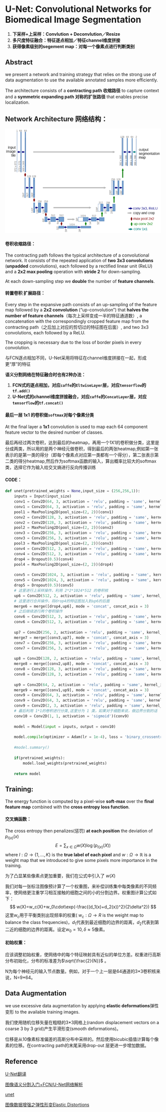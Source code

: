 # U-Net: Convolutional Networks for Biomedical Image Segmentation

1. **下采样+上采样：Convlution + Deconvlution／Resize**
2. **多尺度特征融合：特征逐点相加／特征channel维度拼接**
3. **获得像素级别的segement map：对每一个像素点进行判断类别**

## Abstract

we present a network and training strategy that relies on the strong use of data augmentation to use the available annotated samples more eﬃciently. 

The architecture consists of a **contracting path 收缩路径** to capture context and a **symmetric expanding path 对称的扩张路径** that enables precise localization. 

## Network Architecture 网络结构：

![unetarch](https://github.com/MeerkatX/Tips/blob/master/%E8%AE%BA%E6%96%87%E7%AC%94%E8%AE%B0/imgs/unet.png)

#### 卷积收缩路径：

The contracting path follows the typical architecture of a convolutional network. It consists of the repeated application of **two 3x3 convolutions** (**unpadded** convolutions), each followed by a rectiﬁed linear unit (ReLU) and a **2x2 max pooling** operation with **stride 2** for down-sampling. 

At each down-sampling step we **double** the number of **feature channels**.

#### 转置卷积 扩展路径：

Every step in the expansive path consists of an up-sampling of the feature map followed by a **2x2 convolution** (“up-convolution”) that **halves the number of feature channels**（每次上采样变成一半的特征通道数）, a concatenation with the correspondingly cropped feature map from the contracting path（之后加上对应的剪切过的特征图在后面）, and two 3x3 convolutions, each followed by a ReLU. 

The cropping is necessary due to the loss of border pixels in every convolution. 

与FCN逐点相加不同，U-Net采用将特征在channel维度拼接在一起，形成更“厚”的特征

**语义分割网络在特征融合时也有2种办法：**

1.  **FCN式的逐点相加，对应`caffe`的`EltwiseLayer`层，对应`tensorflow`的`tf.add()`**
2.  **U-Net式的channel维度拼接融合，对应`caffe`的`ConcatLayer`层，对应`tensorflow`的`tf.concat()`**

#### 最后一层 1x1 的卷积做`softmax`对每个像素分类

At the ﬁnal layer a **1x1** convolution is used to map each 64 component feature vector to the desired number of classes. 

最后再经过两次卷积，达到最后的heatmap，再用一个1X1的卷积做分类，这里是分成两类，所以用的是两个神经元做卷积，得到最后的两张heatmap,例如第一张表示的是第一类的得分（即每个像素点对应第一类都有一个得分），第二张表示第二类的得分heatmap,然后作为softmax函数的输入，算出概率比较大的softmax类，选择它作为输入给交叉熵进行反向传播训练

#### CODE：

```python
def unet(pretrained_weights = None,input_size = (256,256,1)):
    inputs = Input(input_size)
    conv1 = Conv2D(64, 3, activation = 'relu', padding = 'same', kernel_initializer = 'he_normal')(inputs)
    conv1 = Conv2D(64, 3, activation = 'relu', padding = 'same', kernel_initializer = 'he_normal')(conv1)
    pool1 = MaxPooling2D(pool_size=(2, 2))(conv1)
    conv2 = Conv2D(128, 3, activation = 'relu', padding = 'same', kernel_initializer = 'he_normal')(pool1)
    conv2 = Conv2D(128, 3, activation = 'relu', padding = 'same', kernel_initializer = 'he_normal')(conv2)
    pool2 = MaxPooling2D(pool_size=(2, 2))(conv2)
    conv3 = Conv2D(256, 3, activation = 'relu', padding = 'same', kernel_initializer = 'he_normal')(pool2)
    conv3 = Conv2D(256, 3, activation = 'relu', padding = 'same', kernel_initializer = 'he_normal')(conv3)
    pool3 = MaxPooling2D(pool_size=(2, 2))(conv3)
    conv4 = Conv2D(512, 3, activation = 'relu', padding = 'same', kernel_initializer = 'he_normal')(pool3)
    conv4 = Conv2D(512, 3, activation = 'relu', padding = 'same', kernel_initializer = 'he_normal')(conv4)
    drop4 = Dropout(0.5)(conv4)
    pool4 = MaxPooling2D(pool_size=(2, 2))(drop4)

    conv5 = Conv2D(1024, 3, activation = 'relu', padding = 'same', kernel_initializer = 'he_normal')(pool4)
    conv5 = Conv2D(1024, 3, activation = 'relu', padding = 'same', kernel_initializer = 'he_normal')(conv5)
    drop5 = Dropout(0.5)(conv5)
	# 这里进行上采样操作，利用 2*2*1024*512 的卷积核
    up6 = Conv2D(512, 2, activation = 'relu', padding = 'same', kernel_initializer = 'he_normal')(UpSampling2D(size = (2,2))(drop5))
    # 这里进行合并操作，将drop4的特征图加入到up6的后面
    merge6 = merge([drop4,up6], mode = 'concat', concat_axis = 3)
    # 之后继续进行两个卷积操作
    conv6 = Conv2D(512, 3, activation = 'relu', padding = 'same', kernel_initializer = 'he_normal')(merge6)
    conv6 = Conv2D(512, 3, activation = 'relu', padding = 'same', kernel_initializer = 'he_normal')(conv6)

    up7 = Conv2D(256, 2, activation = 'relu', padding = 'same', kernel_initializer = 'he_normal')(UpSampling2D(size = (2,2))(conv6))
    merge7 = merge([conv3,up7], mode = 'concat', concat_axis = 3)
    conv7 = Conv2D(256, 3, activation = 'relu', padding = 'same', kernel_initializer = 'he_normal')(merge7)
    conv7 = Conv2D(256, 3, activation = 'relu', padding = 'same', kernel_initializer = 'he_normal')(conv7)

    up8 = Conv2D(128, 2, activation = 'relu', padding = 'same', kernel_initializer = 'he_normal')(UpSampling2D(size = (2,2))(conv7))
    merge8 = merge([conv2,up8], mode = 'concat', concat_axis = 3)
    conv8 = Conv2D(128, 3, activation = 'relu', padding = 'same', kernel_initializer = 'he_normal')(merge8)
    conv8 = Conv2D(128, 3, activation = 'relu', padding = 'same', kernel_initializer = 'he_normal')(conv8)

    up9 = Conv2D(64, 2, activation = 'relu', padding = 'same', kernel_initializer = 'he_normal')(UpSampling2D(size = (2,2))(conv8))
    merge9 = merge([conv1,up9], mode = 'concat', concat_axis = 3)
    conv9 = Conv2D(64, 3, activation = 'relu', padding = 'same', kernel_initializer = 'he_normal')(merge9)
    conv9 = Conv2D(64, 3, activation = 'relu', padding = 'same', kernel_initializer = 'he_normal')(conv9)
    conv9 = Conv2D(2, 3, activation = 'relu', padding = 'same', kernel_initializer = 'he_normal')(conv9)
    # 最后利用 1*1的卷积进行分类,这里分为 1 类，如果对于细胞来说，做边界分割的话
    conv10 = Conv2D(1, 1, activation = 'sigmoid')(conv9)

    model = Model(input = inputs, output = conv10)

    model.compile(optimizer = Adam(lr = 1e-4), loss = 'binary_crossentropy', metrics = ['accuracy'])
    
    #model.summary()

    if(pretrained_weights):
    	model.load_weights(pretrained_weights)

    return model
```

## Training:

The energy function is computed by a pixel-wise **soft-max** over the **ﬁnal feature map** combined with the **cross entropy loss function**. 

#### 交叉熵函数：

The cross entropy then penalizes(惩罚)  **at each position** the deviation of $p_{l(x)}(x)$ 
$$
E=\sum_{x\in \Omega}w(X)\log(p_{l(x)}(X))
$$
where $l : Ω → \{1,...,K \}$ is the **true label of each pixel** and $w : Ω → \mathbb{R}$ is a weight map that we introduced to give some pixels more importance in the training. 

为了凸显某些像素点更加重要，我们在公式中引入了 $w(X)$

我们对每一张标注图像预计算了一个权重图，来补偿训练集中每类像素的不同频率，使网络更注重学习相互接触的细胞之间的小的分割边界。权重图计算公式如下：
$$
w(X)=w_c(X)+w_0\cdot\exp(-\frac{(d_1(x)+d_2(x))^2}{2\delta^2})
$$
这里$w_c$用于平衡类别出现频率的权重( $w_c : Ω → R$ is the weight map to balance the class frequencies)，$d_1$代表到最近细胞的边界的距离，$d_2$代表到第二近的细胞的边界的距离。设定$w_0=10,\delta\approx5$像素。

#### 初始权重：

应该调整初始权重，使网络中的每个特征映射具有近似的单位方差。权重进行高斯分布初始化，分布的标准差为$\sqrt{\frac{2}{N}}$ 。

N为每个神经元的输入节点数量。例如，对于一个上一层是64通道的3\*3卷积核来说，N=9\*64。

## Data Augmentation

 we use excessive data augmentation by applying **elastic deformations**弹性变形 to the available training images. 

我们使用随机位移矢量在粗糙的3*3网格上(random displacement vectors on a coarse 3 by 3 grid)产生平滑形变(smooth deformations)。

位移是从10像素标准偏差的高斯分布中采样的。然后使用bicubic插值计算每个像素的位移。在contracting path的末尾采用drop-out 层更进一步增加数据。

## Reference

[U-Net翻译](https://zhuanlan.zhihu.com/p/37496466)

[图像语义分割入门+FCN/U-Net网络解析](https://zhuanlan.zhihu.com/p/31428783)

[unet](https://github.com/zhixuhao/unet)

[图像数据增强之弹性形变Elastic Distortions](https://zhuanlan.zhihu.com/p/46833956)